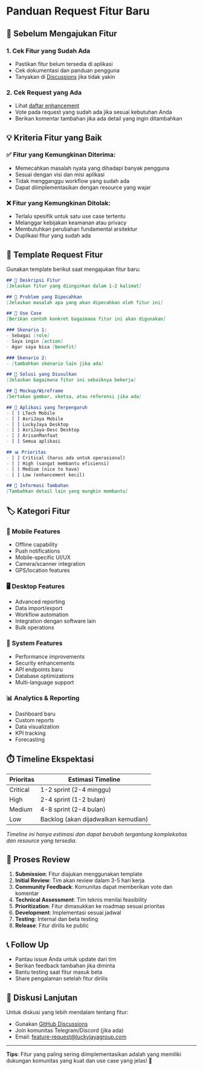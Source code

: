# Panduan Request Fitur Baru

## 🎯 Sebelum Mengajukan Fitur

### 1. Cek Fitur yang Sudah Ada
- Pastikan fitur belum tersedia di aplikasi
- Cek dokumentasi dan panduan pengguna
- Tanyakan di [Discussions](https://github.com/zahrasiska/luckyjayagroup-community/discussions) jika tidak yakin

### 2. Cek Request yang Ada
- Lihat [daftar enhancement](https://github.com/zahrasiska/luckyjayagroup-community/issues?q=is%3Aissue+label%3Aenhancement)
- Vote pada request yang sudah ada jika sesuai kebutuhan Anda
- Berikan komentar tambahan jika ada detail yang ingin ditambahkan

## 💡 Kriteria Fitur yang Baik

### ✅ Fitur yang Kemungkinan Diterima:
- Memecahkan masalah nyata yang dihadapi banyak pengguna
- Sesuai dengan visi dan misi aplikasi
- Tidak mengganggu workflow yang sudah ada
- Dapat diimplementasikan dengan resource yang wajar

### ❌ Fitur yang Kemungkinan Ditolak:
- Terlalu spesifik untuk satu use case tertentu
- Melanggar kebijakan keamanan atau privacy
- Membutuhkan perubahan fundamental arsitektur
- Duplikasi fitur yang sudah ada

## 📝 Template Request Fitur

Gunakan template berikut saat mengajukan fitur baru:

```markdown
## 🚀 Deskripsi Fitur
[Jelaskan fitur yang diinginkan dalam 1-2 kalimat]

## 🎯 Problem yang Dipecahkan
[Jelaskan masalah apa yang akan dipecahkan oleh fitur ini]

## 💼 Use Case
[Berikan contoh konkret bagaimana fitur ini akan digunakan]

### Skenario 1:
- Sebagai [role]
- Saya ingin [action]
- Agar saya bisa [benefit]

### Skenario 2:
- [tambahkan skenario lain jika ada]

## 🔧 Solusi yang Diusulkan
[Jelaskan bagaimana fitur ini sebaiknya bekerja]

## 🎨 Mockup/Wireframe
[Sertakan gambar, sketsa, atau referensi jika ada]

## 📱 Aplikasi yang Terpengaruh
- [ ] LTech Mobile
- [ ] AsriJaya Mobile  
- [ ] LuckyJaya Desktop
- [ ] AsriJaya-Desc Desktop
- [ ] ArisanManfaat
- [ ] Semua aplikasi

## 📊 Prioritas
- [ ] Critical (harus ada untuk operasional)
- [ ] High (sangat membantu efisiensi)
- [ ] Medium (nice to have)
- [ ] Low (enhancement kecil)

## 📝 Informasi Tambahan
[Tambahkan detail lain yang mungkin membantu]
```

## 🏷️ Kategori Fitur

### 📱 Mobile Features
- Offline capability
- Push notifications
- Mobile-specific UI/UX
- Camera/scanner integration
- GPS/location features

### 🖥️ Desktop Features  
- Advanced reporting
- Data import/export
- Workflow automation
- Integration dengan software lain
- Bulk operations

### 🔧 System Features
- Performance improvements
- Security enhancements
- API endpoints baru
- Database optimizations
- Multi-language support

### 📊 Analytics & Reporting
- Dashboard baru
- Custom reports
- Data visualization
- KPI tracking
- Forecasting

## ⏱️ Timeline Ekspektasi

| Prioritas | Estimasi Timeline |
|-----------|------------------|
| Critical  | 1-2 sprint (2-4 minggu) |
| High      | 2-4 sprint (1-2 bulan) |
| Medium    | 4-8 sprint (2-4 bulan) |
| Low       | Backlog (akan dijadwalkan kemudian) |

*Timeline ini hanya estimasi dan dapat berubah tergantung kompleksitas dan resource yang tersedia.*

## 🔄 Proses Review

1. **Submission**: Fitur diajukan menggunakan template
2. **Initial Review**: Tim akan review dalam 3-5 hari kerja
3. **Community Feedback**: Komunitas dapat memberikan vote dan komentar
4. **Technical Assessment**: Tim teknis menilai feasibility
5. **Prioritization**: Fitur dimasukkan ke roadmap sesuai prioritas
6. **Development**: Implementasi sesuai jadwal
7. **Testing**: Internal dan beta testing
8. **Release**: Fitur dirilis ke public

## 📞 Follow Up

- Pantau issue Anda untuk update dari tim
- Berikan feedback tambahan jika diminta
- Bantu testing saat fitur masuk beta
- Share pengalaman setelah fitur dirilis

## 💬 Diskusi Lanjutan

Untuk diskusi yang lebih mendalam tentang fitur:
- Gunakan [GitHub Discussions](https://github.com/zahrasiska/luckyjayagroup-community/discussions)
- Join komunitas Telegram/Discord (jika ada)
- Email: feature-request@luckyjayagroup.com

---

**Tips**: Fitur yang paling sering diimplementasikan adalah yang memiliki dukungan komunitas yang kuat dan use case yang jelas! 🚀
